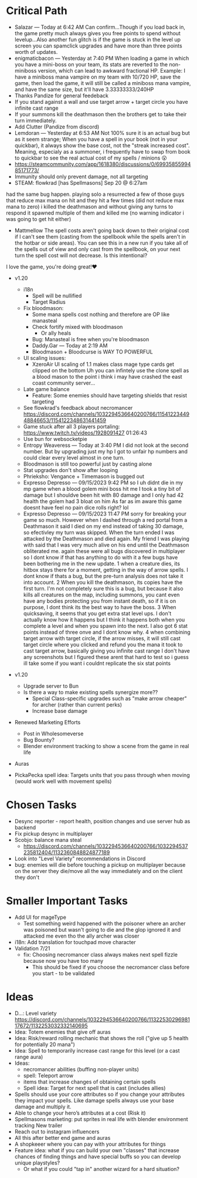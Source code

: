 # Critical Path
- Salazar — Today at 6:42 AM
Can confirm...Though if you load back in, the game pretty much always gives you free points to spend without levelup...Also another fun glitch is if the game is stuck in the level up screen you can spamclick upgrades and have more than three points worth of updates.
- enigmaticbacon — Yesterday at 7:40 PM
When loading a game in which you have a mini-boss on your team, its stats are reverted to the non-miniboss version, which can lead to awkward fractional HP. 
Example: I have a miniboss mana vampire on my team with 10/720 HP, save the game, then load the game, it will still be called a miniboss mana vampire, and have the same size, but it'll have 3.33333333/240HP
- Thanks Pandize for general feedeback
- If you stand against a wall and use target arrow + target circle you have infinite cast range
- If your summons kill the deathmason then the brothers get to take their turn immediately.
- Add Clutter (Pandize from discord)
- Lemdoran — Yesterday at 6:53 AM
Not 100% sure it is an actual bug but as it seem strange;
When you have a spell in your book (not in your quickbar), it always show the base cost, not the "streak increased cost". Meaning, especialy as a summoner, i frequently have to swap from book to quickbar to see the real actual cost of my spells / minions 😮
- https://steamcommunity.com/app/1618380/discussions/0/6993585599485171773/
- Immunity should only prevent damage, not all targeting
- STEAM: flowkrad [has Spellmasons] Sep 20 @ 6:27am 
    
had the same bug happen. playing solo a resurrected a few of those guys that reduce max mana on hit and they hit a few times (did not reduce max mana to zero) i killed the deathmason and without giving any turns to respond it spawned multiple of them and killed me (no warning indicator i was going to get hit either)

- Mattmellow
The spell costs aren't going back down to their original cost if I can't see them (casting from the spellbook while the spells aren't in the hotbar or side areas). You can see this in a new run if you take all of the spells out of view and only cast from the spellbook, on your next turn the spell cost will not decrease. Is this intentional?

I love the game, you're doing great!❤️

- v1.20
    - i18n
        - Spell will be nullified
        - Target Radius
    - Fix bloodmason:
        - Some mana spells cost nothing and therefore are OP like manasteal
        - Check fortify mixed with bloodmason
            - Or ally heals
        - Bug: Manasteal is free when you're bloodmason
        - Daddy.Gar — Today at 2:19 AM
        - Bloodmason + Bloodcurse is WAY TO POWERFUL
    - UI scaling issues:
        - XzeroAir UI scaling of 1.1 makes class mage type cards get clipped on the bottom
            Uh you can infintely use the clone spell as a blood mason to the point i think i may have crashed the east coast community server...
    - Late game balance
        - Feature: Some enemies should have targeting shields that resist targeting
    - See flowkrad's feedback about necromancer https://discord.com/channels/1032294536640200766/1154122344948846653/1154122348631441459
    - Game stuck after all 3 players portaling: https://www.twitch.tv/videos/1928091427 01:26:43
    - Use bun for websocketpie
    - Entropy Weaveress — Today at 3:40 PM
I did not look at the second number.
But by upgrading just my hp I got to unfair hp numbers and could clear every level almost in one turn.
    - Bloodmason is still too powerful just by casting alone
    - Stat upgrades don't show after looping
    - Phrieksho: Vengance + Timemason is bugged out
    - Expresso Depresso — 09/15/2023 9:42 PM
so I uh didnt die in my mp game when a blood golem mini boss hit me I took a tiny bit of damage but I shouldve been hit with 80 damage and I only had 42 health
the golem had 3 bloat on him
As far as im aware this game doesnt have feel no pain dice rolls right? lol
    - Expresso Depresso — 09/15/2023 11:47 PM
sorry for breaking your game so much. However when I dashed through a red portal from a Deathmason it said I died on my end instead of taking 30 damage, so efectivley my turn was skipped. When the turn ended I was attacked by the Deathmason and died again. My friend I was playing with said that I was very much alive on his end until the Deathmason obliterated me. 
again these were all bugs discovered in multiplayer so I dont know if that has anything to do with it
a few bugs have been bothering me in the new update.     1      when a creature dies, its hitbox stays there for a moment, getting in the way of arrow spells. I dont know if thats a bug, but the pre-turn analysis does not take it into account.    2     When you kill the deathmason, its copies have the first turn. I'm not completely sure this is a bug, but because it also kills all creatures on the map, including summons, you cant even have any bodies protecting you from instant death, so if it is on purpose, I dont think its the best way to have the boss.    3      When quicksaving, it seems that you get extra stat level ups. I don't actually know how it happens but I think it happens both when you complete a level and when you spawn into the next. I also got 6 stat points instead of three onve and I dont know why.     4       when combining target arrow with target circle, if the arrow misses, it will still cast target circle where you clicked and refund you the mana it took to cast target arrow, basically giving you infinite cast range
I don't have any screenshots but I figured these arent that hard to test so i guess ill take some if you want
i couldnt replicate the six stat points

- v1.20
    - Upgrade server to Bun
    - Is there a way to make existing spells synergize more??
        - Special Class-specific upgrades such as "make arrow cheaper" for archer (rather than current perks)
        - Increase base damage
- Renewed Marketing Efforts
    - Post in Wholesomeverse
    - Bug Bounty?
    - Blender environment tracking to show a scene from the game in real life
- Auras
- PickaPecka spell idea: Targets units that you pass through when moving (would work well with movement spells)


# Chosen Tasks
- Desync reporter - report health, position changes and use server hub as backend
- Fix pickup desync in multiplayer
- Scobjo: balance mana steal
    - https://discord.com/channels/1032294536640200766/1032294537235812404/1132360848824877189
- Look into "Level Variety" recommendations in Discord
- bug: enemies will die before touching a pickup on multiplayer because on the server they die/move all the way immediately and on the client they don't


# Smaller Important Tasks
- Add UI for mageType
    - Test something weird happened with the poisoner where an archer was poisoned but wasn't going to die and the glop ignored it and attacked me even tho the ally archer was closer
- i18n: Add translation for touchpad move character
- Validation 7/21
    - fix: Choosing necromancer class always makes next spell fizzle because now you have too many
        - This should be fixed if you choose the necromancer class before you start - to be validated


# Ideas
- D...: Level variety https://discord.com/channels/1032294536640200766/1132253029698117672/1132253032332140695
- Idea: Totem enemies that give off auras
- Idea: Risk/reward rolling mechanic that shows the roll ("give up 5 health for potentially 20 mana")
- Idea: Spell to temporarily increase cast range for this level (or a cast range aura)
- Ideas:
    - necromancer abilities (buffing non-player units)
    - spell: Teleport arrow
    - items that increase changes of obtaining certain spells
    - Spell idea: Target for next spell that is cast (includes allies)
- Spells should use your core attributes so if you change your attributes they impact your spells. Like damage spells always use your base damage and multiply it. 
- Able to change your hero’s attributes at a cost (Risk it)
- Spellmasons marketing: put sprites in real life with blender environment tracking
New trailer
- Reach out to instagram influencers
- All this after better end game and auras
- A shopkeeer where you can pay with your attributes for things 
- Feature idea: what if you can build your own "classes" that increase chances of finding things and have special buffs so you can develop unique playstyles?
    - Or what if you could "tap in" another wizard for a hard situation?